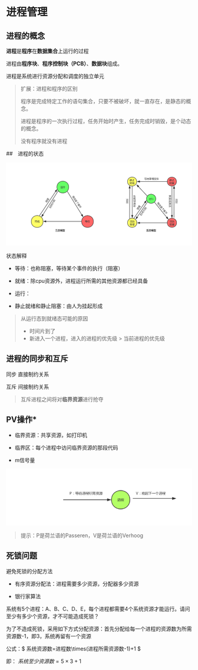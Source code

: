 # 进程管理

## 进程的概念

**进程**是**程序**在**数据集合**上运行的过程

进程由**程序块**、**程序控制块（PCB）**、**数据块**组成。

进程是系统进行资源分配和调度的独立单元

> 扩展：进程和程序的区别
>
> 程序是完成特定工作的语句集合，只要不被破坏，就一直存在，是静态的概念。
>
> 进程是程序的一次执行过程，任务开始时产生，任务完成时销毁，是个动态的概念。
>
> 没有程序就没有进程

##　进程的状态

![](./media/os_process_status.jpg)

状态解释

- 等待：也称阻塞，等待某个事件的执行（阻塞）

- 就绪：除cpu资源外，进程运行所需的其他资源都已经具备

- 运行：
- 静止就绪和静止阻塞：由人为挂起形成

>  从运行态到就绪态可能的原因
>
> - 时间片到了
> - 新进入一个进程，进入的进程的优先级 > 当前进程的优先级

## 进程的同步和互斥

同步	直接制约关系

互斥	间接制约关系

> 互斥进程之间将对**临界资源**进行抢夺

## PV操作*

- 临界资源：共享资源，如打印机

- 临界区：每个进程中访问临界资源的那段代码

- m信号量

![](./media/os_process_pv.jpg)

> 提示：P是荷兰语的Passeren，V是荷兰语的Verhoog

## 死锁问题

避免死锁的分配方法

- 有序资源分配法：进程需要多少资源，分配器多少资源

- 银行家算法

系统有5个进程：A、B、C、D、E，每个进程都需要4个系统资源才能运行。请问至少有多少个资源，才不可能造成死锁？

为了不造成死锁，采用如下方式分配资源：首先分配给每一个进程的资源数为所需资源数-1，即3，系统再留有一个资源

公式：$ 系统资源数=进程数\times(进程所需资源数-1)+1 $

即：    $系统至少资源数=5\times3+1$

